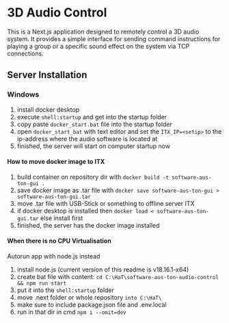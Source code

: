 # 3D Audio Control

This is a Next.js application designed to remotely control a 3D audio system. It provides a simple interface for sending command instructions for playing a group or a specific sound effect on the system via TCP connections.

## Server Installation

### Windows

1. install docker desktop
2. execute `shell:startup` and get into the startup folder
3. copy paste `docker_start.bat` file into the startup folder
4. open `docker_start_bat` with text editor and set the `ITX_IP=<setip>` to the ip-address where the audio software is located at
5. finished, the server will start on computer startup now

#### How to move docker image to ITX

1. build container on repository dir with `docker build -t software-aus-ton-gui .`
2. save docker image as .tar file with `docker save software-aus-ton-gui > software-aus-ton-gui.tar`
3. move .tar file with USB-Stick or something to offline server ITX
4. if docker desktop is installed then `docker load < software-aus-ton-gui.tar` else install first
5. finished, the server has the docker image installed

#### When there is no CPU Virtualisation

Autorun app with node.js instead

1. install node.js (current version of this readme is v18.16.1-x64)
2. create bat file with content: `cd C:\HaT\software-aus-ton-audio-control && npm run start`
3. put it into the `shell:startup` folder
4. move .next folder or whole repository `into C:\HaT\`
5. make sure to include package.json file and .env.local
6. run in that dir in cmd `npm i --omit=dev`

